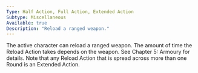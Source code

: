 ```yaml
---
Type: Half Action, Full Action, Extended Action
Subtype: Miscellaneous
Available: true
Description: "Reload a ranged weapon."
---
```


The active character can reload a ranged weapon. The amount
of time the Reload Action takes depends on the weapon. See
Chapter 5: Armoury for details. Note that any Reload Action that
is spread across more than one Round is an Extended Action.